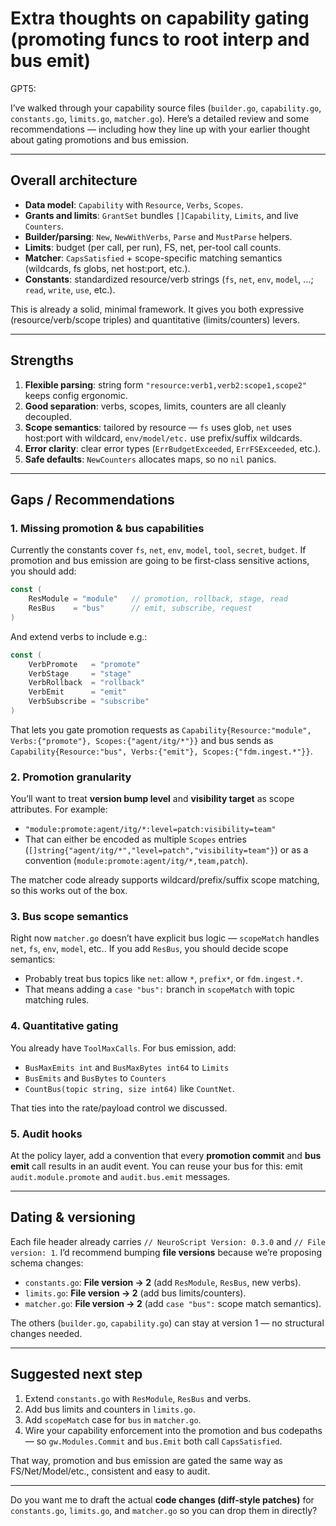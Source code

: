 # Extra thoughts on capability gating (promoting funcs to root interp and bus emit)


GPT5:



I’ve walked through your capability source files (`builder.go`, `capability.go`, `constants.go`, `limits.go`, `matcher.go`). Here’s a detailed review and some recommendations — including how they line up with your earlier thought about gating promotions and bus emission.

---

## Overall architecture

* **Data model**: `Capability` with `Resource`, `Verbs`, `Scopes`.
* **Grants and limits**: `GrantSet` bundles `[]Capability`, `Limits`, and live `Counters`.
* **Builder/parsing**: `New`, `NewWithVerbs`, `Parse` and `MustParse` helpers.
* **Limits**: budget (per call, per run), FS, net, per-tool call counts.
* **Matcher**: `CapsSatisfied` + scope-specific matching semantics (wildcards, fs globs, net host\:port, etc.).
* **Constants**: standardized resource/verb strings (`fs`, `net`, `env`, `model`, …; `read`, `write`, `use`, etc.).

This is already a solid, minimal framework. It gives you both expressive (resource/verb/scope triples) and quantitative (limits/counters) levers.

---

## Strengths

1. **Flexible parsing**: string form `"resource:verb1,verb2:scope1,scope2"` keeps config ergonomic.
2. **Good separation**: verbs, scopes, limits, counters are all cleanly decoupled.
3. **Scope semantics**: tailored by resource — `fs` uses glob, `net` uses host\:port with wildcard, `env/model/etc.` use prefix/suffix wildcards.
4. **Error clarity**: clear error types (`ErrBudgetExceeded`, `ErrFSExceeded`, etc.).
5. **Safe defaults**: `NewCounters` allocates maps, so no `nil` panics.

---

## Gaps / Recommendations

### 1. Missing promotion & bus capabilities

Currently the constants cover `fs`, `net`, `env`, `model`, `tool`, `secret`, `budget`.
If promotion and bus emission are going to be first-class sensitive actions, you should add:

```go
const (
    ResModule = "module"   // promotion, rollback, stage, read
    ResBus    = "bus"      // emit, subscribe, request
)
```

And extend verbs to include e.g.:

```go
const (
    VerbPromote   = "promote"
    VerbStage     = "stage"
    VerbRollback  = "rollback"
    VerbEmit      = "emit"
    VerbSubscribe = "subscribe"
)
```

That lets you gate promotion requests as `Capability{Resource:"module", Verbs:{"promote"}, Scopes:{"agent/itg/*"}}` and bus sends as `Capability{Resource:"bus", Verbs:{"emit"}, Scopes:{"fdm.ingest.*"}}`.

### 2. Promotion granularity

You’ll want to treat **version bump level** and **visibility target** as scope attributes. For example:

* `"module:promote:agent/itg/*:level=patch:visibility=team"`
* That can either be encoded as multiple `Scopes` entries (`[]string{"agent/itg/*","level=patch","visibility=team"}`) or as a convention (`module:promote:agent/itg/*,team,patch`).

The matcher code already supports wildcard/prefix/suffix scope matching, so this works out of the box.

### 3. Bus scope semantics

Right now `matcher.go` doesn’t have explicit bus logic — `scopeMatch` handles `net`, `fs`, `env`, `model`, etc.. If you add `ResBus`, you should decide scope semantics:

* Probably treat bus topics like `net`: allow `*`, `prefix*`, or `fdm.ingest.*`.
* That means adding a `case "bus":` branch in `scopeMatch` with topic matching rules.

### 4. Quantitative gating

You already have `ToolMaxCalls`. For bus emission, add:

* `BusMaxEmits int` and `BusMaxBytes int64` to `Limits`
* `BusEmits` and `BusBytes` to `Counters`
* `CountBus(topic string, size int64)` like `CountNet`.

That ties into the rate/payload control we discussed.

### 5. Audit hooks

At the policy layer, add a convention that every **promotion commit** and **bus emit** call results in an audit event. You can reuse your bus for this: emit `audit.module.promote` and `audit.bus.emit` messages.

---

## Dating & versioning

Each file header already carries `// NeuroScript Version: 0.3.0` and `// File version: 1`. I’d recommend bumping **file versions** because we’re proposing schema changes:

* `constants.go`: **File version → 2** (add `ResModule`, `ResBus`, new verbs).
* `limits.go`: **File version → 2** (add bus limits/counters).
* `matcher.go`: **File version → 2** (add `case "bus":` scope match semantics).

The others (`builder.go`, `capability.go`) can stay at version 1 — no structural changes needed.

---

## Suggested next step

1. Extend `constants.go` with `ResModule`, `ResBus` and verbs.
2. Add bus limits and counters in `limits.go`.
3. Add `scopeMatch` case for `bus` in `matcher.go`.
4. Wire your capability enforcement into the promotion and bus codepaths — so `gw.Modules.Commit` and `bus.Emit` both call `CapsSatisfied`.

That way, promotion and bus emission are gated the same way as FS/Net/Model/etc., consistent and easy to audit.

---

Do you want me to draft the actual **code changes (diff-style patches)** for `constants.go`, `limits.go`, and `matcher.go` so you can drop them in directly?
